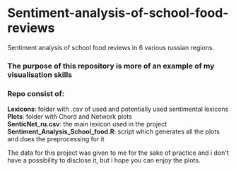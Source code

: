 # Sentiment-analysis-of-school-food-reviews

Sentiment analysis of school food reviews in 6 various russian regions. 
### The purpose of this repository is more of an example of my visualisation skills

### Repo consist of: 

**Lexicons**: folder with .csv of used and potentially used sentimental lexicons  
**Plots**: folder with Chord and Network plots  
**SenticNet_ru.csv**: the main lexicon used in the project  
**Sentiment_Analysis_School_food.R**: script which generates all the plots and does the preprocessing for it  

The data for this project was given to me for the sake of practice and i don't have a possibility to disclose it, but i hope you can enjoy the plots.
